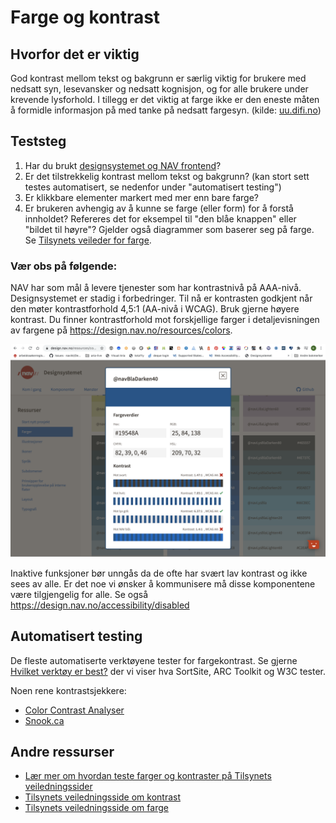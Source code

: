 # Farge og kontrast

## Hvorfor det er viktig
God kontrast mellom tekst og bakgrunn er særlig viktig for brukere med nedsatt syn, lesevansker og nedsatt kognisjon, og for alle brukere under krevende lysforhold. I tillegg er det viktig at farge ikke er den eneste måten å formidle informasjon på med tanke på nedsatt fargesyn. (kilde: [uu.difi.no](https://uu.difi.no/krav-og-regelverk/kom-i-gang/hvordan-teste-universell-utforming-av-ditt-nettsted#farger-og-kontrast))

## Teststeg

1. Har du brukt [designsystemet og NAV frontend](https://design.nav.no/resources/colors)?
2. Er det tilstrekkelig kontrast mellom tekst og bakgrunn? (kan stort sett testes automatisert, se nedenfor under "automatisert testing")
3. Er klikkbare elementer markert med mer enn bare farge?
4. Er brukeren avhengig av å kunne se farge (eller form) for å forstå innholdet? Refereres det for eksempel til "den blåe knappen" eller "bildet til høyre"? Gjelder også diagrammer som baserer seg på farge. Se [Tilsynets veileder for farge](https://uu.difi.no/krav-og-regelverk/losningsforslag-web/bruk-av-farger).

### Vær obs på følgende: 
NAV har som mål å levere tjenester som har kontrastnivå på AAA-nivå. Designsystemet er stadig i forbedringer. Til nå er kontrasten godkjent når den møter kontrastforhold 4,5:1 (AA-nivå i WCAG). Bruk gjerne høyere kontrast. Du finner kontrastforhold mot forskjellige farger i detaljevisningen av fargene på https://design.nav.no/resources/colors.

![Fargekontrastene på designsystemfarger](/hvordan-faa-det-til/UU-testing/manuell-testing/kontrast.png)

Inaktive funksjoner bør unngås da de ofte har svært lav kontrast og ikke sees av alle. Er det noe vi ønsker å kommunisere må disse komponentene være tilgjengelig for alle. Se også https://design.nav.no/accessibility/disabled


## Automatisert testing
De fleste automatiserte verktøyene tester for fargekontrast. Se gjerne [Hvilket verktøy er best?](/hvordan-faa-det-til/UU-testing/automatisert-testing/hvilket-verktøy-er-best.md) der vi viser hva SortSite, ARC Toolkit og W3C tester. 

Noen rene kontrastsjekkere:
* [Color Contrast Analyser](https://developer.paciellogroup.com/resources/contrastanalyser/)
* [Snook.ca](https://snook.ca/technical/colour_contrast/colour.html#fg=FFFFFF,bg=000000)

## Andre ressurser
* [Lær mer om hvordan teste farger og kontraster på Tilsynets veiledningssider](https://uu.difi.no/krav-og-regelverk/kom-i-gang/hvordan-teste-universell-utforming-av-ditt-nettsted#farger-og-kontrast)
* [Tilsynets veiledningsside om kontrast](https://uu.difi.no/krav-og-regelverk/losningsforslag-web/kontrast)
* [Tilsynets veiledningsside om farge](https://uu.difi.no/krav-og-regelverk/losningsforslag-web/bruk-av-farger)
